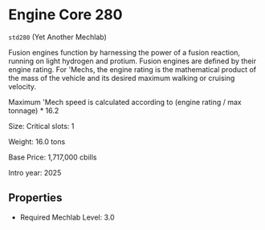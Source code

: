 # Engine Core 280

`std280` (Yet Another Mechlab)

Fusion engines function by harnessing the power of a fusion reaction, running on light hydrogen and protium. Fusion engines are defined by their engine rating. For 'Mechs, the engine rating is the mathematical product of the mass of the vehicle and its desired maximum walking or cruising velocity.

Maximum 'Mech speed is calculated according to (engine rating / max tonnage) * 16.2

Size: Critical slots: 1

Weight: 16.0 tons

Base Price: 1,717,000 cbills

Intro year: 2025

## Properties
* Required Mechlab Level: 3.0 
